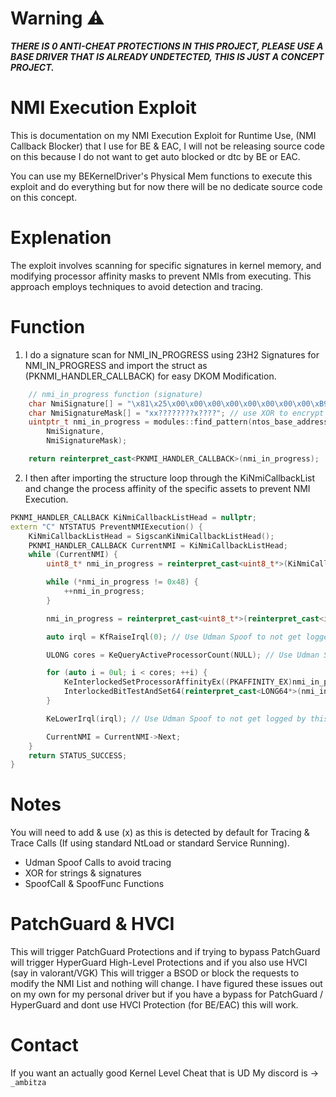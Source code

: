 # Warning ⚠️
***THERE IS 0 ANTI-CHEAT PROTECTIONS IN THIS PROJECT, PLEASE USE A BASE DRIVER THAT IS ALREADY UNDETECTED, THIS IS JUST A CONCEPT PROJECT.***
# NMI Execution Exploit
This is documentation on my NMI Execution Exploit for Runtime Use, (NMI Callback Blocker) that I use for BE & EAC, I will not be releasing source code on this because I do not want to get auto blocked or dtc by BE or EAC.

You can use my BEKernelDriver's Physical Mem functions to execute this exploit and do everything but for now there will be no dedicate source code on this concept.
# Explenation
The exploit involves scanning for specific signatures in kernel memory, and modifying processor affinity masks to prevent NMIs from executing. This approach employs techniques to avoid detection and tracing.
# Function
1. I do a signature scan for NMI_IN_PROGRESS using 23H2 Signatures for NMI_IN_PROGRESS and import the struct as (PKNMI_HANDLER_CALLBACK) for easy DKOM Modification.
```cpp
	// nmi_in_progress function (signature)
	char NmiSignature[] = "\x81\x25\x00\x00\x00\x00\x00\x00\x00\x00\xB9\x00\x00\x00\x00"; // use XOR to encrypt this (will get sig scanned by ac)
	char NmiSignatureMask[] = "xx????????x????"; // use XOR to encrypt this (will get sig scanned by ac)
	uintptr_t nmi_in_progress = modules::find_pattern(ntos_base_address,
		NmiSignature,
		NmiSignatureMask);

    return reinterpret_cast<PKNMI_HANDLER_CALLBACK>(nmi_in_progress);
```
2. I then after importing the structure loop through the KiNmiCallbackList and change the process affinity of the specific assets to prevent NMI Execution.
```cpp
PKNMI_HANDLER_CALLBACK KiNmiCallbackListHead = nullptr;
extern "C" NTSTATUS PreventNMIExecution() {
	KiNmiCallbackListHead = SigscanKiNmiCallbackListHead();
	PKNMI_HANDLER_CALLBACK CurrentNMI = KiNmiCallbackListHead;
	while (CurrentNMI) {
		uint8_t* nmi_in_progress = reinterpret_cast<uint8_t*>(KiNmiCallbackListHead);

		while (*nmi_in_progress != 0x48) {
			++nmi_in_progress;
		}

		nmi_in_progress = reinterpret_cast<uint8_t*>(reinterpret_cast<intptr_t>(nmi_in_progress) + 3);

		auto irql = KfRaiseIrql(0); // Use Udman Spoof to not get logged by this

		ULONG cores = KeQueryActiveProcessorCount(NULL); // Use Udman Spoof to not get logged by this

		for (auto i = 0ul; i < cores; ++i) {
			KeInterlockedSetProcessorAffinityEx((PKAFFINITY_EX)nmi_in_progress, i); // Use Udman Spoof to not get logged by this
			InterlockedBitTestAndSet64(reinterpret_cast<LONG64*>(nmi_in_progress), i);
		}

		KeLowerIrql(irql); // Use Udman Spoof to not get logged by this

		CurrentNMI = CurrentNMI->Next;
	}
	return STATUS_SUCCESS;
}
```
# Notes
You will need to add & use (x) as this is detected by default for Tracing & Trace Calls (If using standard NtLoad or standard Service Running).
- Udman Spoof Calls to avoid tracing
- XOR for strings & signatures
- SpoofCall & SpoofFunc Functions
# PatchGuard & HVCI
This will trigger PatchGuard Protections and if trying to bypass PatchGuard will trigger HyperGuard High-Level Protections and if you also use HVCI (say in valorant/VGK) This will trigger a BSOD or block the requests to modify the NMI List and nothing will change. I have figured these issues out on my own for my personal driver but if you have a bypass for PatchGuard / HyperGuard and dont use HVCI Protection (for BE/EAC) this will work.
# Contact
If you want an actually good Kernel Level Cheat that is UD My discord is -> `_ambitza`
